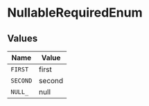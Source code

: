# NullableRequiredEnum


## Values

| Name     | Value    |
| -------- | -------- |
| `FIRST`  | first    |
| `SECOND` | second   |
| `NULL_`  | null     |